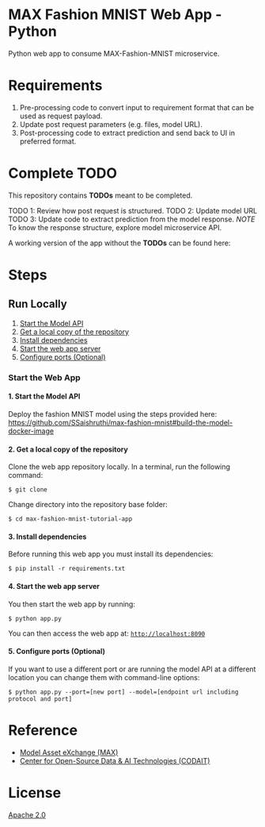 # MAX Fashion MNIST Web App - Python

Python web app to consume MAX-Fashion-MNIST microservice.

# Requirements

1. Pre-processing code to convert input to requirement format that can be used as request payload.
2. Update post request parameters (e.g. files, model URL).
3. Post-processing code to extract prediction and send back to UI in preferred format.

# Complete **TODO**

This repository contains **TODOs** meant to be completed.

TODO 1: Review how post request is structured.
TODO 2: Update model URL
TODO 3: Update code to extract prediction from the model response. 
        _NOTE_ To know the response structure, explore model microservice API.


A working version of the app without the **TODOs** can be found here: 

# Steps

## Run Locally

1. [Start the Model API](#1-start-the-model-api)
2. [Get a local copy of the repository](#2-get-a-local-copy-of-the-repository)
3. [Install dependencies](#3-install-dependencies)
4. [Start the web app server](#4-start-the-web-app-server)
5. [Configure ports (Optional)](#5-configure-ports-optional)

### Start the Web App

#### 1. Start the Model API

Deploy the fashion MNIST model using the steps provided here: https://github.com/SSaishruthi/max-fashion-mnist#build-the-model-docker-image

#### 2. Get a local copy of the repository

Clone the web app repository locally. In a terminal, run the following command:

```
$ git clone 
```

Change directory into the repository base folder:

```
$ cd max-fashion-mnist-tutorial-app
```

#### 3. Install dependencies

Before running this web app you must install its dependencies:

```
$ pip install -r requirements.txt
```

#### 4. Start the web app server

You then start the web app by running:

```
$ python app.py
```

You can then access the web app at: [`http://localhost:8090`](http://localhost:8090)

#### 5. Configure ports (Optional)

If you want to use a different port or are running the model API at a different location you can change them with command-line options:

```
$ python app.py --port=[new port] --model=[endpoint url including protocol and port]
```

# Reference

* [Model Asset eXchange (MAX)](https://developer.ibm.com/code/exchanges/models/)
* [Center for Open-Source Data & AI Technologies (CODAIT)](https://developer.ibm.com/code/open/centers/codait/)

# License
[Apache 2.0](LICENSE)

